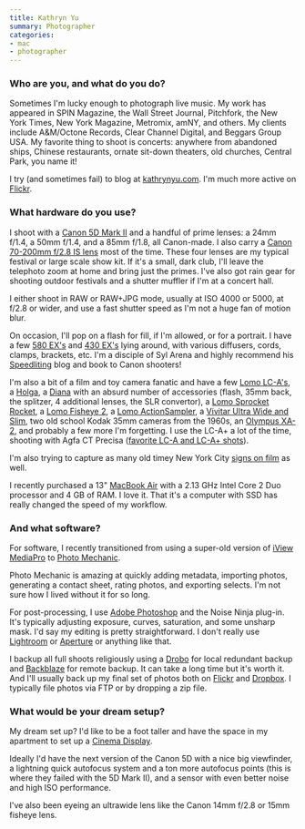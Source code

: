 ```yaml
---
title: Kathryn Yu
summary: Photographer
categories:
- mac
- photographer
---
```


### Who are you, and what do you do?

Sometimes I'm lucky enough to photograph live music. My work has appeared in SPIN Magazine, the Wall Street Journal, Pitchfork, the New York Times, New York Magazine, Metromix, amNY, and others. My clients include A&M/Octone Records, Clear Channel Digital, and Beggars Group USA. My favorite thing to shoot is concerts: anywhere from abandoned ships, Chinese restaurants, ornate sit-down theaters, old churches, Central Park, you name it!

I try (and sometimes fail) to blog at [kathrynyu.com](http://kathrynyu.com/ "Kathryn's website."). I'm much more active on [Flickr](http://www.flickr.com/photos/kathryn "Kathryn's Flickr account.").

### What hardware do you use?

I shoot with a [Canon 5D Mark II][eos-5d-mark-ii] and a handful of prime lenses: a 24mm f/1.4, a 50mm f/1.4, and a 85mm f/1.8, all Canon-made. I also carry a [Canon 70-200mm f/2.8 IS lens][ef-70-200mm-f2.8l-is-usm] most of the time. These four lenses are my typical festival or large scale show kit. If it's a small, dark club, I'll leave the telephoto zoom at home and bring just the primes. I've also got rain gear for shooting outdoor festivals and a shutter muffler if I'm at a concert hall.

I either shoot in RAW or RAW+JPG mode, usually at ISO 4000 or 5000, at f/2.8 or wider, and use a fast shutter speed as I'm not a huge fan of motion blur.

On occasion, I'll pop on a flash for fill, if I'm allowed, or for a portrait. I have a few [580 EX's][speedlight-580ex] and [430 EX's][speedlight-430ex] lying around, with various diffusers, cords, clamps, brackets, etc. I'm a disciple of Syl Arena and highly recommend his [Speedliting](http://speedliting.com/ "A weblog about flash photography.") blog and book to Canon shooters!

I'm also a bit of a film and toy camera fanatic and have a few [Lomo LC-A's][lc-a], a [Holga][], a [Diana][diana-f-plus] with an absurd number of accessories (flash, 35mm back, the splitzer, 4 additional lenses, the SLR convertor), a [Lomo Sprocket Rocket][sprocket-rocket], a [Lomo Fisheye 2][fisheye-2], a [Lomo ActionSampler][actionsampler], a [Vivitar Ultra Wide and Slim][ultra-wide-and-slim], two old school Kodak 35mm cameras from the 1960s, an [Olympus XA-2][xa-2], and probably a few more I'm forgetting. I use the LC-A+ a lot of the time, shooting with Agfa CT Precisa ([favorite LC-A and LC-A+ shots](http://www.flickr.com/photos/kathryn/sets/72157625885849550/ "Kathryn's favourite LC shots.")).

I'm also trying to capture as many old timey New York City [signs on film](http://www.flickr.com/photos/kathryn/sets/72157615316063386/ "Kathryn's photos of signs in NYC.") as well.

I recently purchased a 13" [MacBook Air][macbook-air] with a 2.13 GHz Intel Core 2 Duo processor and 4 GB of RAM. I love it. That it's a computer with SSD has really changed the speed of my workflow.

### And what software?

For software, I recently transitioned from using a super-old version of [iView MediaPro][iview-mediapro] to [Photo Mechanic][photo-mechanic].

Photo Mechanic is amazing at quickly adding metadata, importing photos, generating a contact sheet, rating photos, and exporting selects. I'm not sure how I lived without it for so long.

For post-processing, I use [Adobe Photoshop][photoshop] and the Noise Ninja plug-in. It's typically adjusting exposure, curves, saturation, and some unsharp mask. I'd say my editing is pretty straightforward. I don't really use [Lightroom][] or [Aperture][] or anything like that.

I backup all full shoots religiously using a [Drobo][] for local redundant backup and [Backblaze][] for remote backup. It can take a long time but it's worth it. And I'll usually back up my final set of photos both on [Flickr][] and [Dropbox][]. I typically file photos via FTP or by dropping a zip file.

### What would be your dream setup?

My dream set up? I'd like to be a foot taller and have the space in my apartment to set up a [Cinema Display][cinema-display].

Ideally I'd have the next version of the Canon 5D with a nice big viewfinder, a lightning quick autofocus system and a ton more autofocus points (this is where they failed with the 5D Mark II), and a sensor with even better noise and high ISO performance.

I've also been eyeing an ultrawide lens like the Canon 14mm f/2.8 or 15mm fisheye lens.

[actionsampler]: https://microsites.lomography.com/actionsampler/main/ "A film camera that takes 4 photos per shot."
[aperture]: https://en.wikipedia.org/wiki/Aperture_(software) "Photo editing and management software for Mac OS X."
[backblaze]: https://www.backblaze.com/cloud-backup.html "Online backup."
[cinema-display]: https://en.wikipedia.org/wiki/Apple_Cinema_Display "An LCD display."
[diana-f-plus]: https://microsites.lomography.com/diana/cameras/diana-f-clones "A film camera."
[drobo]: http://en.wikipedia.org/wiki/Drobo#Overview "A hardware-based backup system."
[dropbox]: https://www.dropbox.com/ "Online syncing and storage."
[ef-70-200mm-f2.8l-is-usm]: https://www.usa.canon.com/cusa/consumer/products/cameras/ef_lens_lineup/ef_70_200mm_f_2_8l_is_usm "A telephoto zoom lens."
[eos-5d-mark-ii]: https://www.usa.canon.com/cusa/support/consumer/eos_slr_camera_systems/eos_digital_slr_cameras/eos_5d_mark_ii "A 21 megapixel DSLR."
[fisheye-2]: https://microsites.lomography.com/fisheye/ "A fisheye film camera."
[flickr]: https://www.flickr.com/ "A photo sharing website."
[holga]: https://microsites.lomography.com/holga/ "A toy plastic film camera."
[iview-mediapro]: https://en.wikipedia.org/wiki/IView_Media "Image organisation and management software."
[lc-a]: https://en.wikipedia.org/wiki/Lomo_LC-A "A very popular film camera."
[lightroom]: https://www.adobe.com/products/photoshop-lightroom.html "Photo management and editing software."
[macbook-air]: https://www.apple.com/macbook-air/ "A very thin laptop."
[photo-mechanic]: http://www.camerabits.com/ "Photo organisation and management software."
[photoshop]: https://www.adobe.com/products/photoshop.html "A bitmap image editor."
[speedlight-430ex]: https://www.usa.canon.com/cusa/support/consumer/eos_slr_camera_systems/flashes/speedlite_430ex "A flash for DSLRs."
[speedlight-580ex]: https://www.usa.canon.com/cusa/support/consumer/eos_slr_camera_systems/flashes/speedlite_580ex "A flash for DSLRs."
[sprocket-rocket]: https://microsites.lomography.com/sprocketrocket/ "A panoramic film camera."
[ultra-wide-and-slim]: http://camerapedia.wikia.com/wiki/Vivitar_Ultra_Wide_%26_Slim "A plastic point-and-shoot film camera."
[xa-2]: http://camerapedia.wikia.com/wiki/Olympus_XA#XA_2 "A compact film camera."
